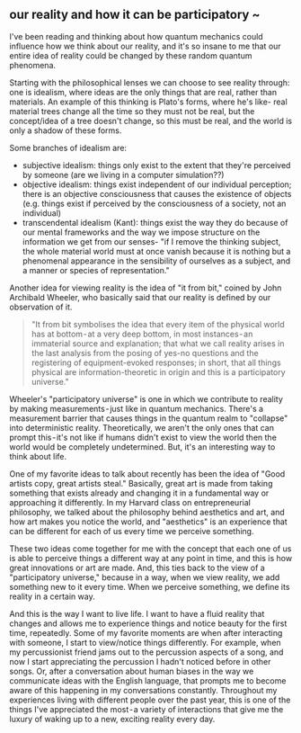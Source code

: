 ## our reality and how it can be participatory ~

I've been reading and thinking about how quantum mechanics could influence how we think about our reality, and it's so insane to me that our entire idea of reality could be changed by these random quantum phenomena.

Starting with the philosophical lenses we can choose to see reality through: one is idealism, where ideas are the only things that are real, rather than materials. An example of this thinking is Plato's forms, where he's like- real material trees change all the time so they must not be real, but the concept/idea of a tree doesn't change, so this must be real, and the world is only a shadow of these forms.

Some branches of idealism are:

- subjective idealism: things only exist to the extent that they're perceived by someone (are we living in a computer simulation??)
- objective idealism: things exist independent of our individual perception; there is an objective consciousness that causes the existence of objects (e.g. things exist if perceived by the consciousness of a society, not an individual)
- transcendental idealism (Kant): things exist the way they do because of our mental frameworks and the way we impose structure on the information we get from our senses- "if I remove the thinking subject, the whole material world must at once vanish because it is nothing but a phenomenal appearance in the sensibility of ourselves as a subject, and a manner or species of representation."

Another idea for viewing reality is the idea of "it from bit," coined by John Archibald Wheeler, who basically said that our reality is defined by our observation of it.

> "It from bit symbolises the idea that every item of the physical world has at bottom - at a very deep bottom, in most instances - an immaterial source and explanation; that what we call reality arises in the last analysis from the posing of yes-no questions and the registering of equipment-evoked responses; in short, that all things physical are information-theoretic in origin and this is a participatory universe."

Wheeler's "participatory universe" is one in which we contribute to reality by making measurements - just like in quantum mechanics. There's a measurement barrier that causes things in the quantum realm to "collapse" into deterministic reality. Theoretically, we aren't the only ones that can prompt this - it's not like if humans didn't exist to view the world then the world would be completely undetermined. But, it's an interesting way to think about life.

One of my favorite ideas to talk about recently has been the idea of "Good artists copy, great artists steal." Basically, great art is made from taking something that exists already and changing it in a fundamental way or approaching it differently. In my Harvard class on entrepreneurial philosophy, we talked about the philosophy behind aesthetics and art, and how art makes you notice the world, and "aesthetics" is an experience that can be different for each of us every time we perceive something.

These two ideas come together for me with the concept that each one of us is able to perceive things a different way at any point in time, and this is how great innovations or art are made. And, this ties back to the view of a "participatory universe," because in a way, when we view reality, we add something new to it every time. When we perceive something, we define its reality in a certain way.

And this is the way I want to live life. I want to have a fluid reality that changes and allows me to experience things and notice beauty for the first time, repeatedly.
Some of my favorite moments are when after interacting with someone, I start to view/notice things differently. For example, when my percussionist friend jams out to the percussion aspects of a song, and now I start appreciating the percussion I hadn't noticed before in other songs. Or, after a conversation about human biases in the way we communicate ideas with the English language, that prompts me to become aware of this happening in my conversations constantly. Throughout my experiences living with different people over the past year, this is one of the things I've appreciated the most - a variety of interactions that give me the luxury of waking up to a new, exciting reality every day.
